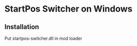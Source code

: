 <h1>StartPos Switcher on Windows</h1>
<h2>Installation</h2>

<p>Put startpos-switcher.dll in mod loader</p>
